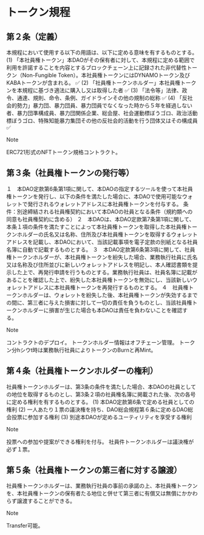 # トークン規程

## 第２条（定義）
本規程において使用する以下の用語は、以下に定める意味を有するものとする。
(1) 「本社員権トークン」本DAOがその保有者に対して、本規程に定める範囲で利用を許諾することを内容とするブロックチェーン上に記録された非代替性トークン（Non-Fungible Token）。本社員権トークンにはDYNAMOトークン及びKABAトークンが含まれる。 ✅
(2) 「社員権トークンホルダー」本社員権トークンを本規程に基づき適法に購入し又は取得した者 ✅
(3) 「法令等」法律、政令、通達、規則、命令、条例、ガイドラインその他の規制の総称 ✅
(4) 「反社会的勢力」暴力団、暴力団員、暴力団員でなくなった時から５年を経過しない者、暴力団準構成員、暴力団関係企業、総会屋、社会運動標ぼうゴロ、政治活動標ぼうゴロ、特殊知能暴力集団その他の反社会的活動を行う団体又はその構成員 ✅

> [!NOTE]
> ERC721形式のNFTトークン規格コントラクト。

## 第３条（社員権トークンの発行等）
１　本DAO定款第6条第1項に関して、本DAOの指定するツールを使って本社員権トークンを発行し、以下の条件を満たした場合に、本DAOで使用可能なウォレットで発行されるウォレットアドレスに本社員権トークンを付与する。
条件：別途締結される社員権契約において本DAOの社員となる条件（規約類への同意も社員権契約に含める）
２　本DAOは、本DAO定款第7条第1項に関して、本条１項の条件を満たすことによって本社員権トークンを取得した本社員権トークンホルダーの氏名又は名称、住所及び本社員権トークンを取得するウォレットアドレスを記載し、本DAOにおいて、当該記載事項を電子定款の別紙となる社員名簿に自動で記載するものとする。
３　本DAO定款第6条第3項に関して、社員権トークンホルダーが、本社員権トークンを紛失した場合、業務執行社員に氏名又は名称及び住所並びに新しいウォレットアドレスを明記し、本人確認書類を提示した上で、再発行申請を行うものとする。業務執行社員は、社員名簿に記載があることを確認した上で、紛失した本社員権トークンを無効にし、当該新しいウォレットアドレスに本社員権トークンを再発行するものとする。
４　社員権トークンホルダーは、ウォレットを紛失した後、本社員権トークンが失効するまでの間に、第三者に与えた損害に対して一切の責任を負うものとし、当該社員権トークンホルダーに損害が生じた場合も本DAOは責任を負わないことを確認する。

> [!NOTE]
> コントラクトのデプロイ。
> トークンホルダー情報はオフチェーン管理。
> トークン分hシウt時は業務執行社員によりトークンのBurnと再Mint。

## 第４条（社員権トークンホルダーの権利）
社員権トークンホルダーは、第3条の条件を満たした場合、本DAOの社員としての地位を取得するものとし、第3条２項の社員権名簿に掲載された後、次の各号に定める権利を有するものとする。
(1) 本DAO定款第6条で定める社員としての権利
(2) 一人あたり１票の議決権を持ち、DAO総会規程第６条に定めるDAO総会投票に参加する権利
(3) 別途本DAOが定めるユーティリティを享受する権利

> [!NOTE]
> 投票への参加や提案ができる権利を付与。
> 社員件トークンホルダーは議決権が必ず１票。

## 第５条（社員権トークンの第三者に対する譲渡）
社員権トークンホルダーは、業務執行社員の事前の承諾の上、本社員権トークンを、本社員権トークンの保有者たる地位と併せて第三者に有償又は無償にかかわらず譲渡することができる。

> [!NOTE]
> Transfer可能。
